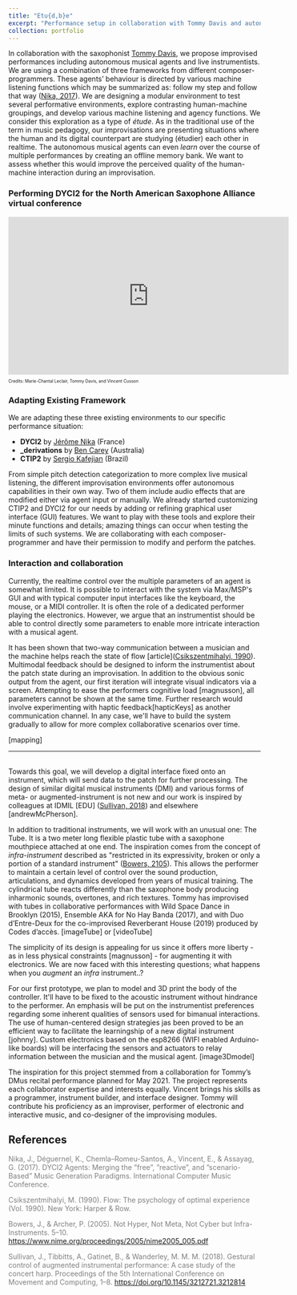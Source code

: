```yaml
---
title: "Etu{d,b}e"
excerpt: "Performance setup in collaboration with Tommy Davis and autonomous musical agents. <br/><img src='/images/tube.jpeg'>"
collection: portfolio
---
```

In collaboration with the saxophonist [Tommy Davis](http://www.tommysaxophone.com/), we propose improvised performances including autonomous musical agents and live instrumentists. We are using a combination of three frameworks from different composer-programmers. These agents’ behaviour is directed by various machine listening functions which may be summarized as: follow my step and follow that way (<a href="#nika2017">Nika, 2017</a>). We are designing a modular environment to test several performative environments, explore contrasting human-machine groupings, and develop various machine listening and agency functions. 
We consider this exploration as a type of *étude*. As in the traditional use of the term in music pedagogy, our improvisations are presenting situations where the human and its digital counterpart are studying (étudier) each other in realtime. The autonomous musical agents can even *learn* over the course of multiple performances by creating an offline memory bank. We want to assess whether this would improve the perceived quality of the human-machine interaction during an improvisation.
<br>

### Performing DYCI2 for the North American Saxophone Alliance virtual conference

<div class="container">
    <iframe width="560" height="315" src="https://www.youtube.com/embed/oUbeL_lAhFU" title="DYCI2 improvisation" frameborder="0" allow="autoplay; clipboard-write; encrypted-media; gyroscope; picture-in-picture" allowfullscreen></iframe>
    <div class="overlay">
        <p style="font-size:60%;">Credits: Marie-Chantal Leclair, Tommy Davis, and Vincent Cusson</p>
    </div>
</div>

### Adapting Existing Framework
We are adapting these three existing environments to our specific performance situation:
* **DYCI2** by [Jérôme Nika](https://jeromenika.com/) (France)
* **_derivations** by [Ben Carey](https://bencarey.net/) (Australia)
* **CTIP2** by [Sergio Kafejian](https://musicabrasilis.com/composers/sergio-kafejian) (Brazil)

From simple pitch detection categorization to more complex live musical listening, the different improvisation environments offer autonomous capabilities in their own way. Two of them include audio effects that are modified either via agent input or manually. We already started customizing CTIP2 and DYCI2 for our needs by adding or refining graphical user interface (GUI) features. We want to play with these tools and explore their minute functions and details; amazing things can occur when testing the limits of such systems. We are collaborating with each composer-programmer and have their permission to modify and perform the patches. 

### Interaction and collaboration
Currently, the realtime control over the multiple parameters of an agent is somewhat limited. 
It is possible to interact with the system via Max/MSP's GUI and with typical computer input interfaces like the keyboard, the mouse, or a MIDI controller. It is often the role of a dedicated performer playing the electronics. However, we argue that an instrumentist should be able to control directly some parameters to enable more intricate interaction with a musical agent.

It has been shown that two-way communication between a musician and the machine helps reach the state of flow [article](<a href="#csiks2000">Csikszentmihalyi, 1990</a>). Multimodal feedback should be designed to inform the instrumentist about the patch state during an improvisation. In addition to the obvious sonic output from the agent, our first iteration will integrate visual indicators via a screen. Attempting to ease the performers cognitive load [magnusson], all parameters cannot be shown at the same time. Further research would involve experimenting with haptic feedback[hapticKeys] as another communication channel. In any case, we'll have to build the system gradually to allow for more complex collaborative scenarios over time. 

[mapping]

---
<br>
Towards this goal, we will develop a digital interface fixed onto an instrument, which will send data to the patch for further processing. The design of similar digital musical instruments (DMI) and various forms of meta- or augmented-instrument is not new and our work is inspired by colleagues at IDMIL [EDU] (<a href="#sulli2018">Sullivan, 2018</a>) and elsewhere [andrewMcPherson].

In addition to traditional instruments, we will work with an unusual one: The Tube. It is a two meter long flexible plastic tube with a saxophone mouthpiece attached at one end. The inspiration comes from the concept of *infra-instrument* described as "restricted in its expressivity, broken or only a portion of a standard instrument" (<a href="#bow2005">Bowers, 2105</a>). This allows the performer to maintain a certain level of control over the sound production, articulations, and dynamics developed from years of musical training. The cylindrical tube reacts differently than the saxophone body producing inharmonic sounds, overtones, and rich textures. 
Tommy has improvised with tubes in collaborative performances with Wild Space Dance in Brooklyn (2015), Ensemble AKA for No Hay Banda (2017), and with Duo d’Entre-Deux for the co-improvised Reverberant House (2019) produced by Codes d’accès.
[imageTube] or [videoTube]

The simplicity of its design is appealing for us since it offers more liberty - as in less physical constraints [magnusson] - for augmenting it with electronics. We are now faced with this interesting questions; what happens when you *augment* an *infra* instrument..?

For our first prototype, we plan to model and 3D print the body of the controller. It'll have to be fixed to the acoustic instrument without hindrance to the performer. An emphasis will be put on the instrumentist preferences regarding some inherent qualities of sensors used for bimanual interactions. The use of human-centered design strategies jas been proved to be an efficient way to facilitate the learningship of a new digital instrument [johnny]. Custom electronics based on the esp8266 (WIFI enabled Arduino-like boards) will be interfacing the sensors and actuators to relay information between the musician and the musical agent. [image3Dmodel]



The inspiration for this project stemmed from a collaboration for Tommy’s DMus recital performance planned for May 2021. The project represents each collaborator expertise and interests equally. Vincent brings his skills as a programmer, instrument builder, and interface designer. Tommy will contribute his proficiency as an improviser, performer of electronic and interactive music, and co-designer of the improvising modules.


## References

<a style="color:grey; text-align: left" name="nika2017">Nika, J., Déguernel, K., Chemla–Romeu-Santos, A., Vincent, E., & Assayag, G. (2017). DYCI2 Agents: Merging the ”free”, ”reactive”, and ”scenario-Based” Music Generation Paradigms. International Computer Music Conference.</a>

<a style="color:grey; text-align: left" name="csiks1990"> Csikszentmihalyi, M. (1990). Flow: The psychology of optimal experience (Vol. 1990). New York: Harper & Row.</a>

<a style="color:grey; text-align: left" name="bow2005">Bowers, J., & Archer, P. (2005). Not Hyper, Not Meta, Not Cyber but Infra-Instruments. 5–10. https://www.nime.org/proceedings/2005/nime2005_005.pdf</a>

<a style="color:grey; text-align: left" name="sulli2018">Sullivan, J., Tibbitts, A., Gatinet, B., & Wanderley, M. M. M. (2018). Gestural control of augmented instrumental performance: A case study of the concert harp. Proceedings of the 5th International Conference on Movement and Computing, 1–8. https://doi.org/10.1145/3212721.3212814</a>
